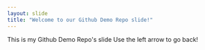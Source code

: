 ```yaml
---
layout: slide
title: "Welcome to our Github Demo Repo slide!"
---
```

This is my Github Demo Repo's slide
Use the left arrow to go back!

